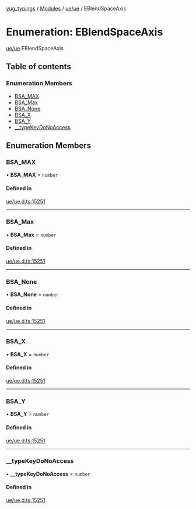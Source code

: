 [yug_typings](../README.md) / [Modules](../modules.md) / [ue/ue](../modules/ue_ue.md) / EBlendSpaceAxis

# Enumeration: EBlendSpaceAxis

[ue/ue](../modules/ue_ue.md).EBlendSpaceAxis

## Table of contents

### Enumeration Members

- [BSA\_MAX](ue_ue.EBlendSpaceAxis.md#bsa_max)
- [BSA\_Max](ue_ue.EBlendSpaceAxis.md#bsa_max-1)
- [BSA\_None](ue_ue.EBlendSpaceAxis.md#bsa_none)
- [BSA\_X](ue_ue.EBlendSpaceAxis.md#bsa_x)
- [BSA\_Y](ue_ue.EBlendSpaceAxis.md#bsa_y)
- [\_\_typeKeyDoNoAccess](ue_ue.EBlendSpaceAxis.md#__typekeydonoaccess)

## Enumeration Members

### BSA\_MAX

• **BSA\_MAX** = `number`

#### Defined in

[ue/ue.d.ts:15251](https://github.com/YugMetaverse/yug_typings/blob/25cad34/ue/ue.d.ts#L15251)

___

### BSA\_Max

• **BSA\_Max** = `number`

#### Defined in

[ue/ue.d.ts:15251](https://github.com/YugMetaverse/yug_typings/blob/25cad34/ue/ue.d.ts#L15251)

___

### BSA\_None

• **BSA\_None** = `number`

#### Defined in

[ue/ue.d.ts:15251](https://github.com/YugMetaverse/yug_typings/blob/25cad34/ue/ue.d.ts#L15251)

___

### BSA\_X

• **BSA\_X** = `number`

#### Defined in

[ue/ue.d.ts:15251](https://github.com/YugMetaverse/yug_typings/blob/25cad34/ue/ue.d.ts#L15251)

___

### BSA\_Y

• **BSA\_Y** = `number`

#### Defined in

[ue/ue.d.ts:15251](https://github.com/YugMetaverse/yug_typings/blob/25cad34/ue/ue.d.ts#L15251)

___

### \_\_typeKeyDoNoAccess

• **\_\_typeKeyDoNoAccess** = `number`

#### Defined in

[ue/ue.d.ts:15251](https://github.com/YugMetaverse/yug_typings/blob/25cad34/ue/ue.d.ts#L15251)
